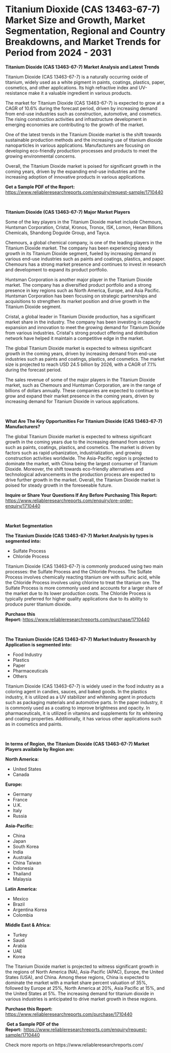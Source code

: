 <p><h1>Titanium Dioxide (CAS 13463-67-7) Market Size and Growth, Market Segmentation, Regional and Country Breakdowns, and Market Trends for Period from 2024 -  2031</h1></p><p><strong>Titanium Dioxide (CAS 13463-67-7) Market Analysis and Latest Trends</strong></p>
<p><p>Titanium Dioxide (CAS 13463-67-7) is a naturally occurring oxide of titanium, widely used as a white pigment in paints, coatings, plastics, paper, cosmetics, and other applications. Its high refractive index and UV-resistance make it a valuable ingredient in various products.</p><p>The market for Titanium Dioxide (CAS 13463-67-7) is expected to grow at a CAGR of 10.6% during the forecast period, driven by increasing demand from end-use industries such as construction, automotive, and cosmetics. The rising construction activities and infrastructure development in emerging economies are contributing to the growth of the market.</p><p>One of the latest trends in the Titanium Dioxide market is the shift towards sustainable production methods and the increasing use of titanium dioxide nanoparticles in various applications. Manufacturers are focusing on developing eco-friendly production processes and products to meet the growing environmental concerns.</p><p>Overall, the Titanium Dioxide market is poised for significant growth in the coming years, driven by the expanding end-use industries and the increasing adoption of innovative products in various applications.</p></p>
<p><strong>Get a Sample PDF of the Report:&nbsp;</strong> <a href="https://www.reliableresearchreports.com/enquiry/request-sample/1710440">https://www.reliableresearchreports.com/enquiry/request-sample/1710440</a></p>
<p>&nbsp;</p>
<p><strong>Titanium Dioxide (CAS 13463-67-7) Major Market Players</strong></p>
<p><p>Some of the key players in the Titanium Dioxide market include Chemours, Huntsman Corporation, Cristal, Kronos, Tronox, ISK, Lomon, Henan Billions Chemicals, Shandong Doguide Group, and Tayca. </p><p>Chemours, a global chemical company, is one of the leading players in the Titanium Dioxide market. The company has been experiencing steady growth in its Titanium Dioxide segment, fueled by increasing demand in various end-use industries such as paints and coatings, plastics, and paper. Chemours has a strong market presence and continues to invest in research and development to expand its product portfolio.</p><p>Huntsman Corporation is another major player in the Titanium Dioxide market. The company has a diversified product portfolio and a strong presence in key regions such as North America, Europe, and Asia Pacific. Huntsman Corporation has been focusing on strategic partnerships and acquisitions to strengthen its market position and drive growth in the Titanium Dioxide segment.</p><p>Cristal, a global leader in Titanium Dioxide production, has a significant market share in the industry. The company has been investing in capacity expansion and innovation to meet the growing demand for Titanium Dioxide from various industries. Cristal's strong product offering and distribution network have helped it maintain a competitive edge in the market.</p><p>The global Titanium Dioxide market is expected to witness significant growth in the coming years, driven by increasing demand from end-use industries such as paints and coatings, plastics, and cosmetics. The market size is projected to reach USD 24.5 billion by 2026, with a CAGR of 7.1% during the forecast period.</p><p>The sales revenue of some of the major players in the Titanium Dioxide market, such as Chemours and Huntsman Corporation, are in the range of billions of dollars annually. These companies are expected to continue to grow and expand their market presence in the coming years, driven by increasing demand for Titanium Dioxide in various applications.</p></p>
<p>&nbsp;</p>
<p><strong>What Are The Key Opportunities For Titanium Dioxide (CAS 13463-67-7) Manufacturers?</strong></p>
<p><p>The global Titanium Dioxide market is expected to witness significant growth in the coming years due to the increasing demand from sectors such as paints, coatings, plastics, and cosmetics. The market is driven by factors such as rapid urbanization, industrialization, and growing construction activities worldwide. The Asia-Pacific region is projected to dominate the market, with China being the largest consumer of Titanium Dioxide. Moreover, the shift towards eco-friendly alternatives and technological advancements in the production process are expected to drive further growth in the market. Overall, the Titanium Dioxide market is poised for steady growth in the foreseeable future.</p></p>
<p><strong>Inquire or Share Your Questions If Any Before Purchasing This Report:</strong> <a href="https://www.reliableresearchreports.com/enquiry/pre-order-enquiry/1710440">https://www.reliableresearchreports.com/enquiry/pre-order-enquiry/1710440</a></p>
<p>&nbsp;</p>
<p><strong>Market Segmentation</strong></p>
<p><strong>The Titanium Dioxide (CAS 13463-67-7) Market Analysis by types is segmented into:</strong></p>
<p><ul><li>Sulfate Process</li><li>Chloride Process</li></ul></p>
<p><p>Titanium Dioxide (CAS 13463-67-7) is commonly produced using two main processes: the Sulfate Process and the Chloride Process. The Sulfate Process involves chemically reacting titanium ore with sulfuric acid, while the Chloride Process involves using chlorine to treat the titanium ore. The Sulfate Process is more commonly used and accounts for a larger share of the market due to its lower production costs. The Chloride Process is typically preferred for higher quality applications due to its ability to produce purer titanium dioxide.</p></p>
<p><strong>Purchase this Report:&nbsp;</strong><a href="https://www.reliableresearchreports.com/purchase/1710440">https://www.reliableresearchreports.com/purchase/1710440</a></p>
<p>&nbsp;</p>
<p><strong>The Titanium Dioxide (CAS 13463-67-7) Market Industry Research by Application is segmented into:</strong></p>
<p><ul><li>Food Industry</li><li>Plastics</li><li>Paper</li><li>Pharmaceuticals</li><li>Others</li></ul></p>
<p><p>Titanium Dioxide (CAS 13463-67-7) is widely used in the food industry as a coloring agent in candies, sauces, and baked goods. In the plastics industry, it is utilized as a UV stabilizer and whitening agent in products such as packaging materials and automotive parts. In the paper industry, it is commonly used as a coating to improve brightness and opacity. In pharmaceuticals, it is utilized in vitamins and supplements for its whitening and coating properties. Additionally, it has various other applications such as in cosmetics and paints.</p></p>
<p>&nbsp;</p>
<p><strong>In terms of Region, the Titanium Dioxide (CAS 13463-67-7) Market Players available by Region are:</strong></p>
<p>
    <p> <strong> North America: </strong>
        <ul>
            <li>United States</li>
            <li>Canada</li>
        </ul>
        </p> 
    <p> <strong> Europe: </strong>
        <ul>
            <li>Germany</li>
            <li>France</li>
            <li>U.K.</li>
            <li>Italy</li>
            <li>Russia</li>
        </ul>
        </p> 
    <p> <strong> Asia-Pacific: </strong>
        <ul>
            <li>China</li>
            <li>Japan</li>
            <li>South Korea</li>
            <li>India</li>
            <li>Australia</li>
            <li>China Taiwan</li>
            <li>Indonesia</li>
            <li>Thailand</li>
            <li>Malaysia</li>
        </ul>
        </p> 
    <p> <strong> Latin America: </strong>
        <ul>
            <li>Mexico</li>
            <li>Brazil</li>
            <li>Argentina Korea</li>
            <li>Colombia</li>
        </ul>
        </p> 
    <p> <strong> Middle East & Africa: </strong>
        <ul>
            <li>Turkey</li>
            <li>Saudi</li>
            <li>Arabia</li>
            <li>UAE</li>
            <li>Korea</li>
        </ul>
    </p>
    </p>
<p><p>The Titanium Dioxide market is projected to witness significant growth in the regions of North America (NA), Asia-Pacific (APAC), Europe, the United States (USA), and China. Among these regions, China is expected to dominate the market with a market share percent valuation of 35%, followed by Europe at 25%, North America at 20%, Asia Pacific at 15%, and the United States at 5%. The increasing demand for titanium dioxide in various industries is anticipated to drive market growth in these regions.</p></p>
<p><strong>Purchase this Report: </strong><a href="https://www.reliableresearchreports.com/purchase/1710440">https://www.reliableresearchreports.com/purchase/1710440</a></p>
<p>&nbsp;<strong>Get a Sample PDF of the Report:&nbsp;&nbsp;</strong><a href="https://www.reliableresearchreports.com/enquiry/request-sample/1710440">https://www.reliableresearchreports.com/enquiry/request-sample/1710440</a></p>
<p><strong></strong></p>
<p>Check more reports on https://www.reliableresearchreports.com/</p>